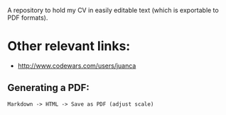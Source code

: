 A repository to hold my CV in easily editable text (which is exportable to PDF formats).

# Other relevant links:
- http://www.codewars.com/users/juanca

## Generating a PDF:

```
Markdown -> HTML -> Save as PDF (adjust scale)
```
